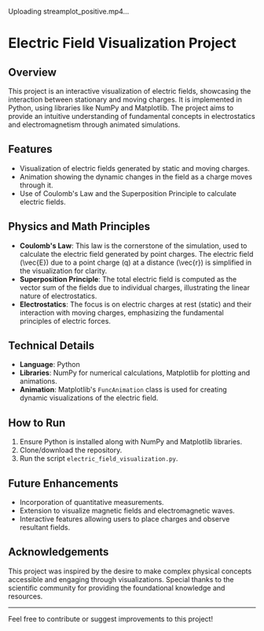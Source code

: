 


Uploading streamplot_positive.mp4…


# Electric Field Visualization Project

## Overview
This project is an interactive visualization of electric fields, showcasing the interaction between stationary and moving charges. It is implemented in Python, using libraries like NumPy and Matplotlib. The project aims to provide an intuitive understanding of fundamental concepts in electrostatics and electromagnetism through animated simulations.

## Features
- Visualization of electric fields generated by static and moving charges.
- Animation showing the dynamic changes in the field as a charge moves through it.
- Use of Coulomb's Law and the Superposition Principle to calculate electric fields.

## Physics and Math Principles
- **Coulomb's Law**: This law is the cornerstone of the simulation, used to calculate the electric field generated by point charges. The electric field \(\vec{E}\) due to a point charge \(q\) at a distance \(\vec{r}\) is simplified in the visualization for clarity.
- **Superposition Principle**: The total electric field is computed as the vector sum of the fields due to individual charges, illustrating the linear nature of electrostatics.
- **Electrostatics**: The focus is on electric charges at rest (static) and their interaction with moving charges, emphasizing the fundamental principles of electric forces.

## Technical Details
- **Language**: Python
- **Libraries**: NumPy for numerical calculations, Matplotlib for plotting and animations.
- **Animation**: Matplotlib's `FuncAnimation` class is used for creating dynamic visualizations of the electric field.

## How to Run
1. Ensure Python is installed along with NumPy and Matplotlib libraries.
2. Clone/download the repository.
3. Run the script `electric_field_visualization.py`.

## Future Enhancements
- Incorporation of quantitative measurements.
- Extension to visualize magnetic fields and electromagnetic waves.
- Interactive features allowing users to place charges and observe resultant fields.

## Acknowledgements
This project was inspired by the desire to make complex physical concepts accessible and engaging through visualizations. Special thanks to the scientific community for providing the foundational knowledge and resources.

---

Feel free to contribute or suggest improvements to this project!
